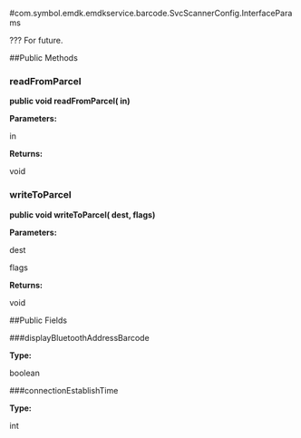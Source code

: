 #com.symbol.emdk.emdkservice.barcode.SvcScannerConfig.InterfaceParams

??? For future.



##Public Methods

### readFromParcel

**public void readFromParcel( in)**



**Parameters:**

in

**Returns:**

void

### writeToParcel

**public void writeToParcel( dest,  flags)**



**Parameters:**

dest

flags

**Returns:**

void

##Public Fields

###displayBluetoothAddressBarcode



**Type:**

boolean

###connectionEstablishTime



**Type:**

int

